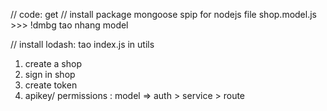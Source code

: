 // code: get
// install package mongoose spip for nodejs
file shop.model.js >>> !dmbg tao nhang model

// install lodash: 
    tao index.js in utils

1. create a shop
2. sign in shop
3. create token
4. apikey/ permissions : model => auth > service > route